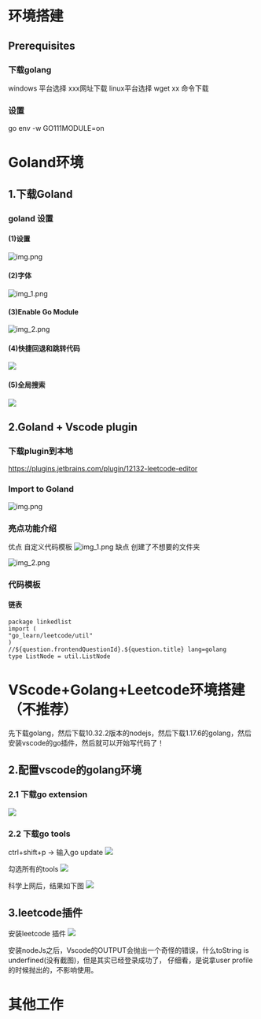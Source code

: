 # 环境搭建
## Prerequisites
### 下载golang
windows 平台选择 xxx网址下载
linux平台选择 wget xx 命令下载
### 设置
go env -w GO111MODULE=on


# Goland环境
## 1.下载Goland
### goland 设置
#### (1)设置
![img.png](pic/setting_bar.png)

#### (2)字体
![img_1.png](pic/front_size.png)

#### (3)Enable Go Module
![img_2.png](pic/enable_go_module.png)

#### (4)快捷回退和跳转代码
![](pic/navigate_to_code.png)

#### (5)全局搜索
![](pic/Find.png)

#### 
## 2.Goland + Vscode plugin
### 下载plugin到本地
https://plugins.jetbrains.com/plugin/12132-leetcode-editor

### Import to Goland
![img.png](img.png)

### 亮点功能介绍
优点 自定义代码模板
![img_1.png](img_1.png)
缺点 创建了不想要的文件夹

![img_2.png](img_2.png)

### 代码模板
#### 链表
```
package linkedlist
import (
"go_learn/leetcode/util"
)
//${question.frontendQuestionId}.${question.title} lang=golang
type ListNode = util.ListNode
```

# VScode+Golang+Leetcode环境搭建（不推荐）

先下载golang，然后下载10.32.2版本的nodejs，然后下载1.17.6的golang，然后安装vscode的go插件，然后就可以开始写代码了！

## 2.配置vscode的golang环境
### 2.1 下载go extension
![](pic/go_extension.png)
### 2.2 下载go tools
ctrl+shift+p -> 输入go update
![](pic/go_tools.png)

勾选所有的tools
![](pic/different_go_tools.png)

科学上网后，结果如下图
![](pic/go_tools_result.png)
## 3.leetcode插件
安装leetcode 插件
![](pic/leetcode.png)

安装nodeJs之后，Vscode的OUTPUT会抛出一个奇怪的错误，什么toString is underfined(没有截图)，但是其实已经登录成功了，
仔细看，是说拿user profile的时候抛出的，不影响使用。

# 其他工作

